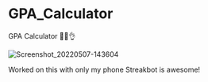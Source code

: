 # GPA_Calculator
GPA Calculator 👨‍💻👌


![Screenshot_20220507-143604](https://user-images.githubusercontent.com/101275024/167258652-198492cc-3702-4cf1-aa75-2391cf8c1b3d.png)

Worked on this with only my phone
Streakbot is awesome!
